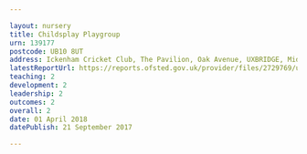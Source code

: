 ```yaml
---

layout: nursery
title: Childsplay Playgroup
urn: 139177
postcode: UB10 8UT
address: Ickenham Cricket Club, The Pavilion, Oak Avenue, UXBRIDGE, Middlesex, UB10 8UT
latestReportUrl: https://reports.ofsted.gov.uk/provider/files/2729769/urn/139177.pdf
teaching: 2
development: 2
leadership: 2
outcomes: 2
overall: 2
date: 01 April 2018 
datePublish: 21 September 2017

---
```

